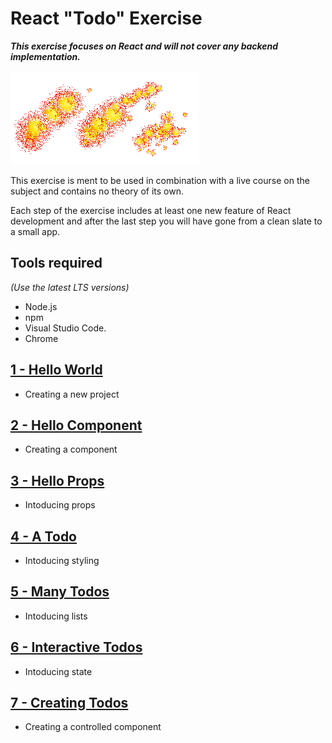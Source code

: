 # React "Todo" Exercise

***This exercise focuses on React and will not cover any backend implementation.***

![sparks](images/sparks.png)

This exercise is ment to be used in combination with a live course on the subject and contains no theory of its own.

Each step of the exercise includes at least one new feature of React development and after the last step you will have gone from a clean slate to a small app.

## Tools required
*(Use the latest LTS versions)*
- Node.js
- npm
- Visual Studio Code.
- Chrome

## [1 - Hello World](1%20-%20Hello%20World)

* Creating a new project

## [2 - Hello Component](2%20-%20Hello%20Component)

* Creating a component
 
## [3 - Hello Props](3%20-%20Hello%20Props)

* Intoducing props
 
## [4 - A Todo](4%20-%20A%20Todo)

* Intoducing styling
 
## [5 - Many Todos](5%20-%20Many%20Todos)

* Intoducing lists

## [6 - Interactive Todos](6%20-%20Interactive%20Todos)

* Intoducing state

## [7 - Creating Todos](7%20-%20Creating%20Todos)

* Creating a controlled component